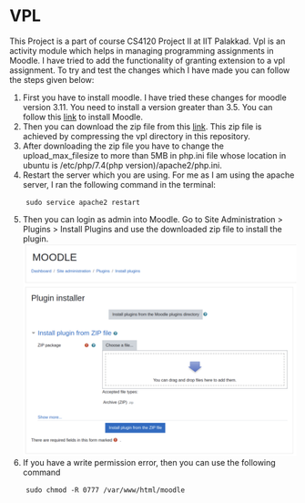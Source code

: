 # VPL
This Project is a part of course CS4120 Project II at IIT Palakkad.
Vpl is an activity module which helps in managing programming assignments in Moodle. I have tried to add the functionality of granting extension to  a vpl assignment. To try and test the changes which I have made you can follow the steps given below:
1. First you have to install moodle. I have tried these changes for moodle version 3.11. You need to install a version greater than 3.5. You can follow this [link](https://docs.moodle.org/400/en/Step-by-step_Installation_Guide_for_Ubuntu) to install Moodle.
2. Then you can download the zip file from this [link](https://drive.google.com/file/d/1znAP1K1fgBIFrH_1tlg2G2WATSHAoGAh/view?usp=sharing). This zip file is achieved by compressing the vpl directory in this repository.
3. After downloading the zip file you have to change the upload_max_filesize to more than 5MB in php.ini file whose location in ubuntu is /etc/php/7.4(php version)/apache2/php.ini. 
4. Restart the server which you are using. For me as I am using the apache server, I ran the following command in the terminal:
```
    sudo service apache2 restart
```  
5. Then you can login as admin into Moodle. Go to Site Administration > Plugins > Install Plugins and use the downloaded zip file to install the plugin.
![Site Administration > Plugins > Install Plugins](/images/plugininstaller.png)
6. If you have a write permission error, then you can use the following command 
```
    sudo chmod -R 0777 /var/www/html/moodle

 ```